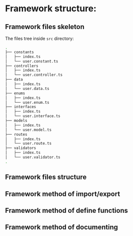 # Framework structure:
## Framework files skeleton
The files tree inside `src` directory:
```bash
.
├── constants
│   ├── index.ts
│   └── user.constant.ts
├── controllers
│   ├── index.ts
│   └── user.controller.ts
├── data
│   ├── index.ts
│   └── user.data.ts
├── enums
│   ├── index.ts
│   └── user.enum.ts
├── interfaces
│   ├── index.ts
│   └── user.interface.ts
├── models
│   ├── index.ts
│   └── user.model.ts
├── routes
│   ├── index.ts
│   └── user.route.ts
├── validators
│   ├── index.ts
│   └── user.validator.ts
.
```
## Framework files structure
## Framework method of import/export
## Framework method of define functions
## Framework method of documenting
